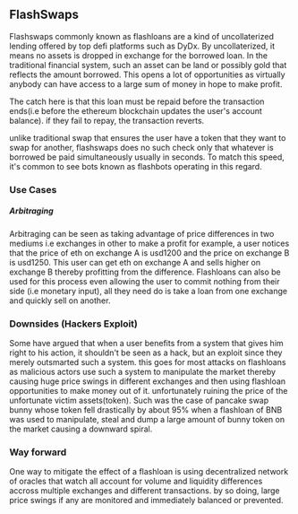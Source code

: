 ## FlashSwaps

Flashswaps commonly known as flashloans are a kind of uncollaterized lending offered by top defi platforms such as DyDx. By uncollaterized, it means no assets is dropped in exchange for the borrowed loan. In the traditional financial system, such an asset can be land or possibly gold that reflects the amount borrowed. This opens a lot of opportunities as virtually anybody can have access to a large sum of money in hope to make profit.

The catch here is that this loan must be repaid before the transaction ends(i.e before the ethereum blockchain updates the user's account balance). if they fail to repay, the transaction reverts.

unlike traditional swap that ensures the user have a token that they want to swap for another, flashswaps does no such check only that whatever is borrowed be paid simultaneously usually in seconds. To match this speed, it's common to see bots known as flashbots operating in this regard.

### Use Cases
##### Arbitraging

Arbitraging can be seen as taking advantage of price differences in two mediums i.e exchanges in other to make a profit for example, a user notices that the price of eth on exchange A is usd1200 and the price on exchange B is usd1250. This user can get eth on exchange A and sells higher on exchange B thereby profitting from the difference. Flashloans can also be used for this process even allowing the user to commit nothing from their side (i.e monetary input), all they need do is take a loan from one exchange and quickly sell on another.

### Downsides (Hackers Exploit)

Some have argued that when a user benefits from a system that gives him right to his action, it shouldn't be seen as a hack, but an exploit since they merely outsmarted such a system. this goes for most attacks on flashloans as malicious actors use such a system to manipulate the market thereby causing huge price swings in different exchanges and then using flashloan opportunities to make money out of it. unfortunately ruining the price of the unfortunate victim assets(token). Such was the case of pancake swap bunny whose token fell drastically by about 95% when a flashloan of BNB was used to manipulate, steal and dump a large amount of bunny token on the market causing a downward spiral.

### Way forward

One way to mitigate the effect of a flashloan is using decentralized network of oracles that watch all account for volume and liquidity differences accross multiple exchanges and different transactions. by so doing, large price swings if any are monitored and immediately balanced or prevented. 